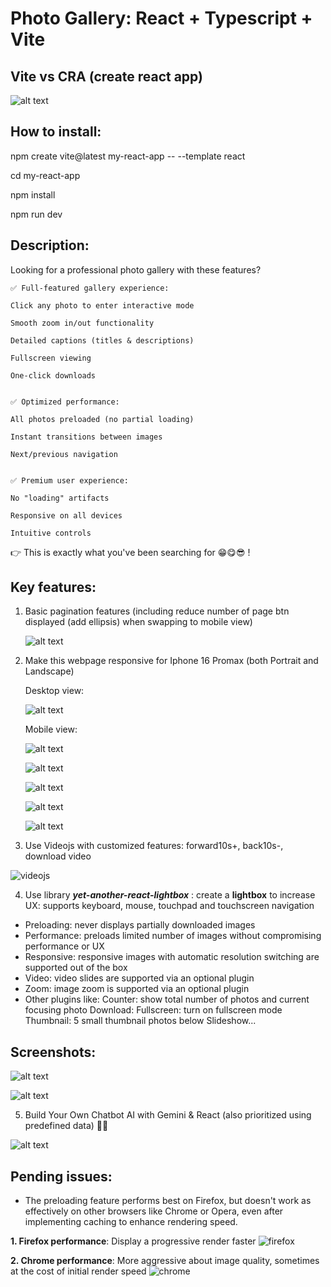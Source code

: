 # Photo Gallery: React + Typescript + Vite

## Vite vs CRA (create react app)

![alt text](image-9.png)

## How to install:

npm create vite@latest my-react-app -- --template react

cd my-react-app

npm install

npm run dev

## Description:

Looking for a professional photo gallery with these features?

    ✅ Full-featured gallery experience:

    Click any photo to enter interactive mode

    Smooth zoom in/out functionality

    Detailed captions (titles & descriptions)

    Fullscreen viewing

    One-click downloads


    ✅ Optimized performance:

    All photos preloaded (no partial loading)

    Instant transitions between images

    Next/previous navigation


    ✅ Premium user experience:

    No "loading" artifacts

    Responsive on all devices

    Intuitive controls

👉 This is exactly what you've been searching for 😁😋😎 !

## Key features:

1. Basic pagination features (including reduce number of page btn displayed (add ellipsis) when swapping to mobile view)

   ![alt text](image.png)

2. Make this webpage responsive for Iphone 16 Promax (both Portrait and Landscape)

   Desktop view:

   ![alt text](image-3.png)

   Mobile view:

   ![alt text](image-4.png)

   ![alt text](image-5.png)

   ![alt text](image-7.png)

   ![alt text](image-6.png)

   ![alt text](image-8.png)

3. Use Videojs with customized features: forward10s+, back10s-, download video

![videojs](videojs.gif)

4. Use library **_yet-another-react-lightbox_** : create a **lightbox** to increase UX: supports keyboard, mouse, touchpad and touchscreen navigation

- Preloading: never displays partially downloaded images
- Performance: preloads limited number of images without compromising performance or UX
- Responsive: responsive images with automatic resolution switching are supported out of the box
- Video: video slides are supported via an optional plugin
- Zoom: image zoom is supported via an optional plugin
- Other plugins like:
  Counter: show total number of photos and current focusing photo
  Download:
  Fullscreen: turn on fullscreen mode
  Thumbnail: 5 small thumbnail photos below
  Slideshow...

## Screenshots:

![alt text](image-1.png)

![alt text](image-2.png)

5. Build Your Own Chatbot AI with Gemini & React (also prioritized using predefined data) 🚀🤖

![alt text](chatbot_with_gemini.gif)

## Pending issues:

- The preloading feature performs best on Firefox, but doesn't work as effectively on other browsers like Chrome or Opera, even after implementing caching to enhance rendering speed.

**1. Firefox performance**: Display a progressive render faster
![firefox](onfirefox.gif)

**2. Chrome performance**: More aggressive about image quality, sometimes at the cost of initial render speed
![chrome](onchrome.gif)
